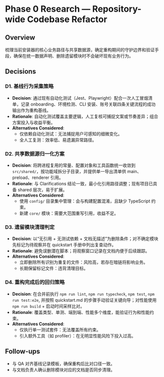 # Phase 0 Research — Repository-wide Codebase Refactor

## Overview
梳理当前安装器的核心业务路径与共享数据源，确定重构期间的守护边界和验证手段，确保在统一数据声明、删除遗留模块时不会破坏现有业务行为。

## Decisions

### D1. 基线行为采集策略
- **Decision**: 通过现有自动化测试（Jest、Playwright）配合一次人工冒烟清单，记录 onboarding、环境检测、CLI 安装、账号关联四条关键流程的成功输出作为重构基线。
- **Rationale**: 自动化测试覆盖主要逻辑，人工复核可捕捉文案或节奏差异；组合方案投入与收益平衡。
- **Alternatives Considered**:
  - 仅依赖自动化测试：无法捕捉用户可感知的细微变化。
  - 全人工复测：效率低、易遗漏异常路径。

### D2. 共享数据源归一化方案
- **Decision**: 将跨进程复用的常量、配置对象和工具函数统一收敛到 `src/shared/`，按功能域拆分子目录，并提供单一导出清单供 main、preload、renderer 引用。
- **Rationale**: 与 Clarifications 结论一致，最小化引用路径调整；现有项目已具备 shared 层次，易于扩展。
- **Alternatives Considered**:
  - 使用 `config/` 目录集中管理：会与构建配置混淆，且缺少 TypeScript 约束。
  - 新建 `core/` 模块：需要大范围重写引用，收益不足。

### D3. 遗留模块清理判定
- **Decision**: 以“无引用 + 无测试依赖 + 文档无描述”为删除条件；对不确定模块先标记为待观察并在 quickstart 手册中列出复查动作。
- **Rationale**: 避免误删潜在脚本；将观察窗口记录在文档内便于后续跟踪。
- **Alternatives Considered**:
  - 立即删除所有识别为重复的文件：风险高，若存在暗链将影响业务。
  - 长期保留标记文件：违背清理目标。

### D4. 重构完成后的回归策略
- **Decision**: 在合并前执行 `npm run lint`, `npm run typecheck`, `npm test`, `npm run test:e2e`, 并按照 quickstart.md 的步骤手动验证关键向导；对性能使用 `npm run build` + 启动时间采样比对。
- **Rationale**: 覆盖类型、单测、端到端、性能多个维度，能验证行为和性能约束。
- **Alternatives Considered**:
  - 仅执行单一测试套件：无法覆盖所有约束。
  - 引入额外工具（如 profiler）：在无明显性能风险下投入过高。

## Follow-ups
- 与 QA 对齐基线记录模板，确保重构后比对口径一致。
- 与文档负责人确认删除模块对应的文档是否同步清理。
